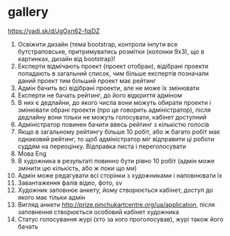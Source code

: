 # gallery

https://yadi.sk/d/JgOxn62-fqjDZ

1. Освіжити дизайн (тема bootstrap, контроли інпути все бутстраповське, притримуватись розмітки (колонки 9х3), що в картинках, дизайн від bootstrap)!
2. Експерти відмічають проект (проект отобран), відібрані проекти попадають в загальний список, чим більше експертів позначали даний проект тим більший проект має рейтинг 
3. Адмін бачить всі відібрані проекти, але не може їх змінювати
4. Експерти не бачать рейтинг, до його відкриття адміном
5. В них є дедлайни, до якого числа вони можуть обирати проекти і змінювати обрані проекти (про це говорить адміністратор), після дедлайну вони тільки не можуть голосувати, кабінет доступний
6. Адміністратор повинен бачити ввесь рейтинг з кількістю голосів 
7. Якщо в загальному рейтингу більше 10 робіт, або ж багато робіт має однаковий рейтинг, то щоб адміністратор міг відправити ці роботи суддям на переоцінку. Відправка листа і переголосувати 
8. Мова Eng
9. В художника в результаті повинно бути рівно 10 робіт (адмін може змінити цю кількість, або ж поки що ми)
10. Адмін може редагувати всі сторінки з художниками і наповнювати їх 
11. Завантаження фалів відео, фото, sv
12. Художник заповнює анкету, йому створюється кабінет, доступ до якого має тільки адмін
13. Вигляд анкети http://prize.pinchukartcentre.org/ua/application, після заповнення створюється особовий кабінет художника
14. Статус голосування журі (хто за кого проголосував), журі також його бачать
